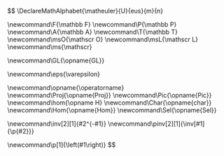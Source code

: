 $$
\DeclareMathAlphabet{\matheuler}{U}{eus}{m}{n}

\newcommand\F{\mathbb F}
\newcommand\P{\mathbb P}
\newcommand\A{\mathbb A}
\newcommand\T{\mathbb T}
\newcommand\msO{\mathscr O}
\newcommand\msL{\mathscr L}
\newcommand\ms{\mathscr}

\newcommand\GL{\opname{GL}}

\newcommand\eps{\varepsilon}

\newcommand\opname{\operatorname}
\newcommand\Proj{\opname{Proj}}
\newcommand\Pic{\opname{Pic}}
\newcommand\hom{\opname H}
\newcommand\Char{\opname{char}}
\newcommand\Hom{\opname{Hom}}
\newcommand\Sel{\opname{Sel}}

\newcommand\inv[2][1]{#2^{-#1}}
\newcommand\pinv[2][1]{\inv[#1]{\p{#2}}}

\newcommand\p[1]{\left(#1\right)}
$$
